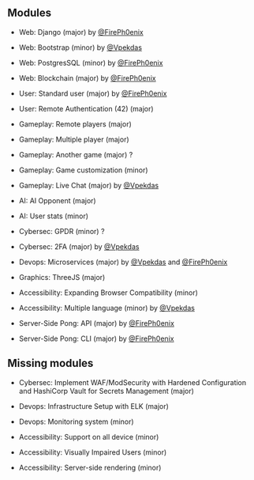 ## Modules

- Web: Django (major) by [@FirePh0enix]
- Web: Bootstrap (minor) by [@Vpekdas]
- Web: PostgresSQL (minor) by [@FirePh0enix]
- Web: Blockchain (major) by [@FirePh0enix]

- User: Standard user (major) by [@FirePh0enix]
- User: Remote Authentication (42) (major)

- Gameplay: Remote players (major)
- Gameplay: Multiple player (major)
- Gameplay: Another game (major) ?
- Gameplay: Game customization (minor)
- Gameplay: Live Chat (major) by [@Vpekdas]

- AI: AI Opponent (major)
- AI: User stats (minor)

- Cybersec: GPDR (minor) ?
- Cybersec: 2FA (major) by [@Vpekdas]

- Devops: Microservices (major) by [@Vpekdas] and [@FirePh0enix]

- Graphics: ThreeJS (major)

- Accessibility: Expanding Browser Compatibility (minor)
- Accessibility: Multiple language (minor) by [@Vpekdas]

- Server-Side Pong: API (major) by [@FirePh0enix]
- Server-Side Pong: CLI (major) by [@FirePh0enix]

## Missing modules

- Cybersec: Implement WAF/ModSecurity with Hardened Configuration and HashiCorp Vault for Secrets Management (major)

- Devops: Infrastructure Setup with ELK (major)
- Devops: Monitoring system (minor)

- Accessibility: Support on all device (minor)
- Accessibility: Visually Impaired Users (minor)
- Accessibility: Server-side rendering (minor)

[@FirePh0enix]: https://github.com/FirePh0enix
[@Vpekdas]: https://github.com/Vpekdas
